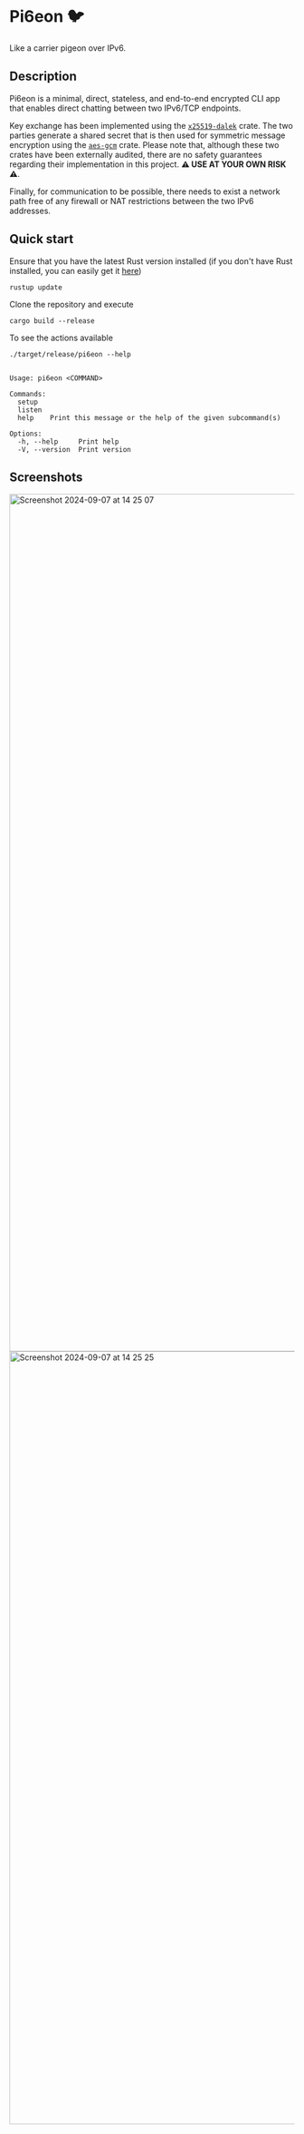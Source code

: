 # Pi6eon 🐦
Like a carrier pigeon over IPv6.

## Description
Pi6eon is a minimal, direct, stateless, and end-to-end encrypted CLI app that enables direct chatting between two IPv6/TCP endpoints.

Key exchange has been implemented using the [`x25519-dalek`](https://github.com/dalek-cryptography/curve25519-dalek/tree/main/x25519-dalek) crate. The two parties generate a shared secret that is then used for symmetric message encryption using the [`aes-gcm`](https://github.com/RustCrypto/AEADs/tree/master/aes-gcm) crate. Please note that, although these two crates have been externally audited, there are no safety guarantees regarding their implementation in this project. **⚠️ USE AT YOUR OWN RISK ⚠️**.

Finally, for communication to be possible, there needs to exist a network path free of any firewall or NAT restrictions between the two IPv6 addresses.

## Quick start
Ensure that you have the latest Rust version installed (if you don't have Rust installed, you can easily get it [here](https://www.rust-lang.org/tools/install))
```
rustup update
```

Clone the repository and execute
```
cargo build --release
```

To see the actions available
```
./target/release/pi6eon --help


Usage: pi6eon <COMMAND>

Commands:
  setup
  listen
  help    Print this message or the help of the given subcommand(s)

Options:
  -h, --help     Print help
  -V, --version  Print version
```

## Screenshots
<img width="1512" alt="Screenshot 2024-09-07 at 14 25 07" src="https://github.com/user-attachments/assets/866b2330-6577-4c09-97d3-4314ba444545">
<img width="1363" alt="Screenshot 2024-09-07 at 14 25 25" src="https://github.com/user-attachments/assets/3a6ded3e-ec7f-4a1c-8682-9c1f0684310b">

